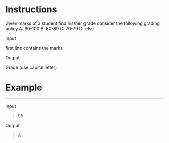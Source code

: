 # Instructions

Given marks of a student find his/her grade
consider the following grading policy
A: 90-100
B: 80-89
C: 70-79
D: else

Input

first line contains the marks

Output

Grade (use capital letter)

# Example
---

Input

>95

Output

>A
